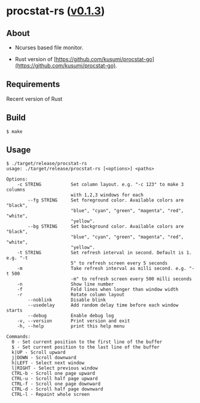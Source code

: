 procstat-rs ([v0.1.3](https://github.com/kusumi/procstat-rs/releases/tag/v0.1.3))
========

## About

+ Ncurses based file monitor.

+ Rust version of [https://github.com/kusumi/procstat-go](https://github.com/kusumi/procstat-go).

## Requirements

Recent version of Rust

## Build

    $ make

## Usage

    $ ./target/release/procstat-rs
    usage: ./target/release/procstat-rs [<options>] <paths>
    
    Options:
        -c STRING           Set column layout. e.g. "-c 123" to make 3 columns
                            with 1,2,3 windows for each
            --fg STRING     Set foreground color. Available colors are "black",
                            "blue", "cyan", "green", "magenta", "red", "white",
                            "yellow".
            --bg STRING     Set background color. Available colors are "black",
                            "blue", "cyan", "green", "magenta", "red", "white",
                            "yellow".
        -t STRING           Set refresh interval in second. Default is 1. e.g. "-t
                            5" to refresh screen every 5 seconds
        -m                  Take refresh interval as milli second. e.g. "-t 500
                            -m" to refresh screen every 500 milli seconds
        -n                  Show line number
        -f                  Fold lines when longer than window width
        -r                  Rotate column layout
            --noblink       Disable blink
            --usedelay      Add random delay time before each window starts
            --debug         Enable debug log
        -v, --version       Print version and exit
        -h, --help          print this help menu
    
    Commands:
      0 - Set current position to the first line of the buffer
      $ - Set current position to the last line of the buffer
      k|UP - Scroll upward
      j|DOWN - Scroll downward
      h|LEFT - Select next window
      l|RIGHT - Select previous window
      CTRL-b - Scroll one page upward
      CTRL-u - Scroll half page upward
      CTRL-f - Scroll one page downward
      CTRL-d - Scroll half page downward
      CTRL-l - Repaint whole screen
